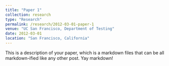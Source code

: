 ```yaml
---
title: "Paper 1"
collection: research
type: "Research"
permalink: /research/2012-03-01-paper-1
venue: "UC San Francisco, Department of Testing"
date: 2012-03-01
location: "San Francisco, California"
---
```


This is a description of your paper, which is a markdown files that can be all markdown-ified like any other post. Yay markdown!

